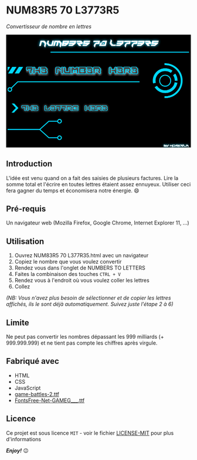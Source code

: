 # NUM83R5 70 L3773R5

_Convertisseur de nombre en lettres_

![NUM83R5 70 L3773R5.png](NUM83R5_70_L3773R5.png)

## Introduction

L'idée est venu quand on a fait des saisies de plusieurs factures. Lire la somme total et l'écrire en toutes lettres étaient assez ennuyeux. Utiliser ceci fera gagner du temps et économisera notre énergie. :smile:

## Pré-requis

Un navigateur web (Mozilla Firefox, Google Chrome, Internet Explorer 11, ...)

## Utilisation

1. Ouvrez NUM83R5 70 L377R35.html avec un navigateur
2. Copiez le nombre que vous voulez convertir
3. Rendez vous dans l'onglet de NUMBERS TO LETTERS 
4. Faites la combinaison des touches ``CTRL + V``
5. Rendez vous à l'endroit où vous voulez coller les lettres
6. Collez

_(NB: Vous n'avez plus besoin de sélectionner et de copier les lettres affichés, ils le sont déjà automatiquement. Suivez juste l'étape 2 à 6)_

## Limite

Ne peut pas convertir les nombres dépassant les 999 milliards (+ 999.999.999) et ne tient pas compte les chiffres après virgule.

## Fabriqué avec

* HTML
* CSS
* JavaScript
* [game-battles-2.ttf](https://www.freebestfonts.com/game-battles-font)
* [FontsFree-Net-GAMEG___.ttf](https://fontsfree.net/gameboy-gamegirl-font-download.html)

## Licence

Ce projet est sous licence ``MIT`` - voir le fichier [LICENSE-MIT](LICENSE-MIT) pour plus d'informations



***Enjoy!*** :wink: